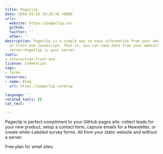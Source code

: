 ```yaml
---
title: Pageclip
date: 2018-03-16 14:26:16 +0000
urls:
  website: https://pageclip.co/
  github: ''
  twitter: ''
  other: ''
description: Pageclip is a simple way to save information from your website via forms
  or front-end JavaScript. That is, you can save data from your website without a
  server—Pageclip is your server.
tools:
- interaction-front-end
license: Commercial
tags:
- forms
resources:
- name: Blog
  url: https://pageclip.co/blog

language: ''
related_tools: []
cat_test: ''

---
```

Pageclip is perfect compliment to your GitHub pages site: collect leads for your new product, setup a contact form, capture emails for a Newsletter, or create white-Labeled survey forms. All from your static website and without a server.

Free plan for small sites.
